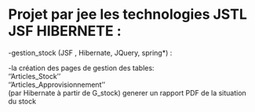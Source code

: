 # Projet par jee les technologies JSTL JSF HIBERNETE :

-gestion_stock (JSF , Hibernate, JQuery, spring*) :<br>

-la création des pages de gestion des tables:<br> ‘’Articles_Stock’’ <br>‘’Articles_Approvisionnement’’ <br>(par Hibernate à partir de G_stock)
generer un rapport PDF de la situation du stock







